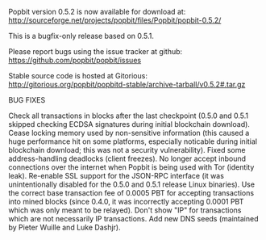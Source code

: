 Popbit version 0.5.2 is now available for download at:
http://sourceforge.net/projects/popbit/files/Popbit/popbit-0.5.2/

This is a bugfix-only release based on 0.5.1.

Please report bugs using the issue tracker at github:
https://github.com/popbit/popbit/issues

Stable source code is hosted at Gitorious:
http://gitorious.org/popbit/popbitd-stable/archive-tarball/v0.5.2#.tar.gz

BUG FIXES

Check all transactions in blocks after the last checkpoint (0.5.0 and 0.5.1 skipped checking ECDSA signatures during initial blockchain download).
Cease locking memory used by non-sensitive information (this caused a huge performance hit on some platforms, especially noticable during initial blockchain download; this was
not a security vulnerability).
Fixed some address-handling deadlocks (client freezes).
No longer accept inbound connections over the internet when Popbit is being used with Tor (identity leak).
Re-enable SSL support for the JSON-RPC interface (it was unintentionally disabled for the 0.5.0 and 0.5.1 release Linux binaries).
Use the correct base transaction fee of 0.0005 PBT for accepting transactions into mined blocks (since 0.4.0, it was incorrectly accepting 0.0001 PBT which was only meant to be relayed).
Don't show "IP" for transactions which are not necessarily IP transactions.
Add new DNS seeds (maintained by Pieter Wuille and Luke Dashjr).
